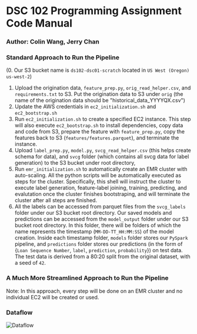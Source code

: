 # DSC 102 Programming Assignment Code Manual
### Author: Colin Wang, Jerry Chan
### Standard Approach to Run the Pipeline
(0. Our S3 bucket name is `ds102-dsc01-scratch` located in `US West (Oregon) us-west-2`)
1. Upload the origination data, `feature_prep.py`, `orig_read_helper.csv`, and `requirements.txt` to S3. Put the origination data to S3 under `orig` (the name of the origination data should  be "historical_data_YYYYQX.csv")
2. Update the AWS credentials in `ec2_initialization.sh` and `ec2_bootstrap.sh`
3. Run `ec2_initialization.sh` to create a specified EC2 instance. This step will also execute `ec2_bootstrap.sh` to install dependencies, copy data and code from S3, prepare the feature with `feature_prep.py`, copy the features back to S3 (`features/features.parquet`), and terminate the instance.
4. Upload `label_prep.py`, `model.py`, `svcg_read_helper.csv` (this helps create schema for data), and `svcg` folder (which contains all svcg data for label generation) to the S3 bucket under root directory,
5. Run `emr_initialization.sh` to automatically create an EMR cluster with auto-scaling. All the python scripts will be automatically executed as steps for the cluster. Specifically, this shell will instruct the cluster to execute label generation, feature-label joining, training, predicting, and evalutation once the cluster finishes bootstraping, and will terminate the cluster after all steps are finished.
6. All the labels can be accessed from parquet files from the `svcg_labels` folder under our S3 bucket root directory. Our saved models and predictions can be accessed from the `model_output` folder under our S3 bucket root directory. In this folder, there will be folders of which the name represents the timestamp (`MM-DD-TT_HH:MM:SS`) of the model creation. Inside each timestamp folder, `models` folder stores our `PySpark` pipeline, and `predictions` folder stores our predictions (in the form of {`Loan Sequence Number`, `label`, `prediction`, `probability`}) on test data. The test data is derived from a 80:20 split from the original dataset, with a seed of `42`.

### A Much More Streamlined Approach to Run the Pipeline
Note: In this approach, every step will be done on an EMR cluster and no individual EC2 will be created or used.

### Dataflow
![Dataflow](https://github.com/zwcolin/dsc102-pa/blob/5b2988cd5715330cf8a875e8f0f2a0176b96f31d/turn-in/data_parallelism_pipeline.png)